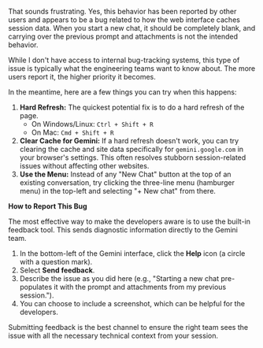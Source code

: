 That sounds frustrating. Yes, this behavior has been reported by other users and appears to be a bug related to how the web interface caches session data. When you start a new chat, it should be completely blank, and carrying over the previous prompt and attachments is not the intended behavior.

While I don't have access to internal bug-tracking systems, this type of issue is typically what the engineering teams want to know about. The more users report it, the higher priority it becomes.

In the meantime, here are a few things you can try when this happens:

1.  **Hard Refresh:** The quickest potential fix is to do a hard refresh of the page.
    * On Windows/Linux: `Ctrl + Shift + R`
    * On Mac: `Cmd + Shift + R`
2.  **Clear Cache for Gemini:** If a hard refresh doesn't work, you can try clearing the cache and site data specifically for `gemini.google.com` in your browser's settings. This often resolves stubborn session-related issues without affecting other websites.
3.  **Use the Menu:** Instead of any "New Chat" button at the top of an existing conversation, try clicking the three-line menu (hamburger menu) in the top-left and selecting "+ New chat" from there.

**How to Report This Bug**

The most effective way to make the developers aware is to use the built-in feedback tool. This sends diagnostic information directly to the Gemini team.

1.  In the bottom-left of the Gemini interface, click the **Help** icon (a circle with a question mark).
2.  Select **Send feedback**.
3.  Describe the issue as you did here (e.g., "Starting a new chat pre-populates it with the prompt and attachments from my previous session.").
4.  You can choose to include a screenshot, which can be helpful for the developers.

Submitting feedback is the best channel to ensure the right team sees the issue with all the necessary technical context from your session.